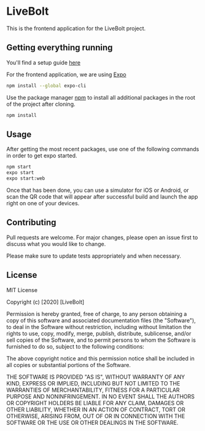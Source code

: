 
# LiveBolt

This is the frontend application for the LiveBolt project.

## Getting everything running

You'll find a setup guide [here](https://www.hackster.io/carte391/how-to-create-a-smart-lock-with-a-ti-cc3200-launchxl-151fbd)

For the frontend application, we are using [Expo](https://docs.expo.io/versions/latest/)
```bash
npm install --global expo-cli

```

Use the package manager [npm](https://npmjs.com) to install all additional packages in the root of the project after cloning.

```bash
npm install
```

## Usage

After getting the most recent packages, use one of the following commands in order to get expo started.

```bash
npm start
expo start
expo start:web
```

Once that has been done, you can use a simulator for iOS or Android, or scan the QR code that will appear after successful build and launch the app right on one of your devices.


## Contributing
Pull requests are welcome. For major changes, please open an issue first to discuss what you would like to change.

Please make sure to update tests appropriately and when necessary.

## License
MIT License

Copyright (c) [2020] [LiveBolt]

Permission is hereby granted, free of charge, to any person obtaining a copy
of this software and associated documentation files (the "Software"), to deal
in the Software without restriction, including without limitation the rights
to use, copy, modify, merge, publish, distribute, sublicense, and/or sell
copies of the Software, and to permit persons to whom the Software is
furnished to do so, subject to the following conditions:

The above copyright notice and this permission notice shall be included in all
copies or substantial portions of the Software.

THE SOFTWARE IS PROVIDED "AS IS", WITHOUT WARRANTY OF ANY KIND, EXPRESS OR
IMPLIED, INCLUDING BUT NOT LIMITED TO THE WARRANTIES OF MERCHANTABILITY,
FITNESS FOR A PARTICULAR PURPOSE AND NONINFRINGEMENT. IN NO EVENT SHALL THE
AUTHORS OR COPYRIGHT HOLDERS BE LIABLE FOR ANY CLAIM, DAMAGES OR OTHER
LIABILITY, WHETHER IN AN ACTION OF CONTRACT, TORT OR OTHERWISE, ARISING FROM,
OUT OF OR IN CONNECTION WITH THE SOFTWARE OR THE USE OR OTHER DEALINGS IN THE
SOFTWARE.
